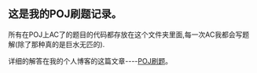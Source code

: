 ## 这是我的POJ刷题记录。 

所有在POJ上AC了的题目的代码都存放在这个文件夹里面,每一次AC我都会写题解(除了那种真的是巨水无匹的).

详细的解答在我的个人博客的这篇文章----[POJ刷题](http://sparkrat.github.io/blog/POJ)。
